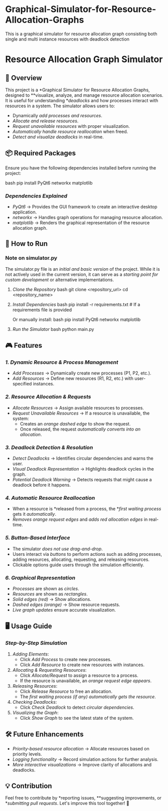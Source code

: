 # Graphical-Simulator-for-Resource-Allocation-Graphs
This is  a graphical simulator for resource allocation graph consisting both single and multi instance resources with deadlock detection 

# Resource Allocation Graph Simulator

## 📌 Overview
This project is a *Graphical Simulator for Resource Allocation Graphs, designed to **visualize, analyze, and manage resource allocation scenarios. It is useful for understanding **deadlocks* and how processes interact with resources in a system. The simulator allows users to:
- Dynamically *add processes and resources*.
- *Allocate and release resources*.
- *Request unavailable resources* with proper visualization.
- *Automatically handle resource reallocation* when freed.
- *Detect and visualize deadlocks* in real-time.

## 📦 Required Packages
Ensure you have the following dependencies installed before running the project:

bash
pip install PyQt6 networkx matplotlib


### *Dependencies Explained*
- *PyQt6* → Provides the GUI framework to create an interactive desktop application.
- *networkx* → Handles graph operations for managing resource allocation.
- *matplotlib* → Renders the graphical representation of the resource allocation graph.

## 🚀 How to Run

### **Note on simulator.py**
The simulator.py file is an *initial and basic version* of the project. While it is not actively used in the current version, it can serve as a *starting point for custom development* or alternative implementations.
1. *Clone the Repository*
   bash
   git clone <repository_url>
   cd <repository_name>
   
2. *Install Dependencies*
   bash
   pip install -r requirements.txt  # If a requirements file is provided
   
   Or manually install:
   bash
   pip install PyQt6 networkx matplotlib
   
3. *Run the Simulator*
   bash
   python main.py
   

## 🎮 Features
### *1. Dynamic Resource & Process Management*
- *Add Processes* → Dynamically create new processes (P1, P2, etc.).
- *Add Resources* → Define new resources (R1, R2, etc.) with user-specified instances.

### *2. Resource Allocation & Requests*
- *Allocate Resources* → Assign available resources to processes.
- *Request Unavailable Resources* → If a resource is unavailable, the system:
  - Creates an *orange dashed edge* to show the request.
  - Once released, the request *automatically converts into an allocation*.

### *3. Deadlock Detection & Resolution*
- *Detect Deadlocks* → Identifies circular dependencies and warns the user.
- *Visual Deadlock Representation* → Highlights deadlock cycles in the graph.
- *Potential Deadlock Warning* → Detects requests that might cause a deadlock before it happens.

### *4. Automatic Resource Reallocation*
- When a resource is *released from a process, the **first waiting process* gets it *automatically*.
- *Removes orange request edges* and *adds red allocation edges* in real-time.

### *5. Button-Based Interface*
- The simulator *does not use drag-and-drop*.
- Users interact via *buttons* to perform actions such as adding processes, adding resources, allocating, requesting, and releasing resources.
- Clickable options guide users through the simulation efficiently.

### *6. Graphical Representation*
- *Processes* are shown as *circles*.
- *Resources* are shown as *rectangles*.
- *Solid edges (red)* → Show allocations.
- *Dashed edges (orange)* → Show resource requests.
- *Live graph updates* ensure accurate visualization.

## 🖥 Usage Guide
### *Step-by-Step Simulation*
1. *Adding Elements*:
   - Click *Add Process* to create new processes.
   - Click *Add Resource* to create new resources with instances.
2. *Allocating & Requesting Resources*:
   - Click *Allocate/Request* to assign a resource to a process.
   - If the resource is unavailable, an *orange request edge appears*.
3. *Releasing Resources*:
   - Click *Release Resource* to free an allocation.
   - The *first waiting process (if any) automatically gets the resource*.
4. *Checking Deadlocks*:
   - Click *Check Deadlock* to detect *circular dependencies*.
5. *Visualizing the Graph*:
   - Click *Show Graph* to see the latest state of the system.

## 🛠 Future Enhancements
- *Priority-based resource allocation* → Allocate resources based on priority levels.
- *Logging functionality* → Record simulation actions for further analysis.
- *More interactive visualizations* → Improve clarity of allocations and deadlocks.

## 💡 Contribution
Feel free to contribute by *reporting issues, **suggesting improvements, or **submitting pull requests*. Let's improve this tool together! 🚀
